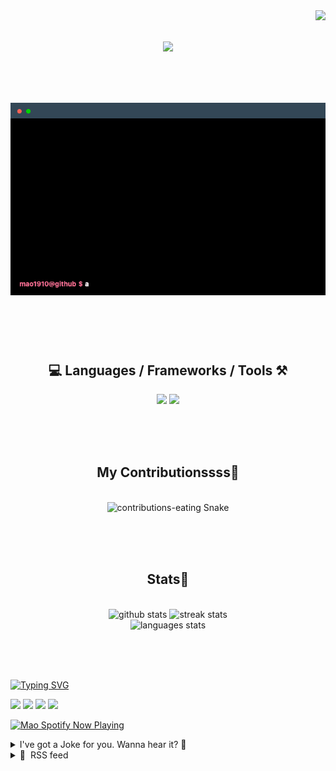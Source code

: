 <!-- VISITOR BADGE -->
<!-- https://github.com/hehuapei/visitor-badge -->

<img align="right" src="https://visitor-badge.laobi.icu/badge?page_id=mao1910.mao1910&left_color=%2379DAF9&right_color=%23FE6E96" />


<!-- TYPING SVG -->
<!-- https://github.com/DenverCoder1/readme-typing-svg -->

<h1 align="center">
    <img src="https://readme-typing-svg.herokuapp.com/?font=Righteous&size=35&center=true&vCenter=true&width=500&height=70&color=FE6E96&font=poppins&duration=5000&lines=Hi+There!+👋;+I'm+Mao!;" />
</h1>

<br/>

<!-- CODE/TERMINAL ABOUT ME -->
<h1 align="center">
<img src="./assets/terminal-5.gif" alt="Terminal" />
</h1>

<br/><br/><br/>


<!-- TECHNOLOGIES LOGOS -->
<!-- https://github.com/tandpfun/skill-icons -->

<h2 align="center">💻 Languages / Frameworks / Tools ⚒️</h2>
<div align="center">
    <img src="https://skillicons.dev/icons?i=javascript,typescript,angular,react,html,css,scss,bootstrap,cs,java,spring" />
    <img src="https://skillicons.dev/icons?i=flutter,firebase,supabase,mysql,git,github,gitlab,vscode,idea,maven,figma" />
</div>

<br/><br/><br/>


<!-- CONTRIBUTIONS SNAKE GAME -->
<!-- https://github.com/Platane/snk -->

<div align="center">
  <h2> My Contributionssss🐍 </h2>
  <br>
  <img alt="contributions-eating Snake" src="https://raw.githubusercontent.com/mao1910/mao1910/output/github-contribution-grid-snake.svg" />

  <!-- Four lines below suggested by Planate for Dark mode-->
  <picture>
  <source media="(prefers-color-scheme: dark)" srcset="github-snake-dark.svg" />
  <source media="(prefers-color-scheme: light)" srcset="github-snake.svg" />
  </picture>
  
  <br/><br/><br/>
</div>


<!-- GITHUB STATS -->
<!-- https://github.com/DenverCoder1/github-readme-streak-stats -->
<!-- https://github-readme-streak-stats-2235.vercel.app?user=mao1910 My own Vercel deployment -->
<!-- https://github.com/anuraghazra/github-readme-stats -->
<!-- https://github-readme-stats-mao1910.vercel.app/ My own Vercel deployment -->

<h2 align="center"> Stats📝 </h2>
  <br>
<div align=center>
  <img width=429 src="https://github-readme-stats-mao1910.vercel.app/api?username=mao1910&count_private=true&show_icons=true&theme=dracula&rank_icon=github&hide=contribs&border_radius=10&border_color=79DAF9" alt="github stats"/>
  <img width=396 src="https://github-readme-streak-stats-2235.vercel.app?user=mao1910&count_private=true&theme=dracula&currStreakNum=79DAF9&currStreakLabel=FE6E96&border_radius=10&border=79DAF9" alt="streak stats"/>
  <br/>
  <img src="https://github-readme-stats-mao1910.vercel.app/api/top-langs/?username=mao1910&layout=compact&theme=dracula&border_radius=10&size_weight=0.5&count_weight=0.5&border_color=79DAF9" alt="languages stats" />
</div>

<br/><br/><br/>


<!-- FOOTER -->
<!-- https://github.com/DenverCoder1/readme-typing-svg -->
<!-- https://readme-typing-svg.demolab.com/demo/ -->

<a href="https://git.io/typing-svg"><img src="https://readme-typing-svg.demolab.com?font=Poppins&pause=1000&color=FE6E96&width=535&lines=Thanks+for+dropping+by!;Feel+free+to+check+any+of+the+Socials+below+%F0%9F%91%87;Or+the+Joke+Of+The+Day+if+you're+down+for+a+giggle+%F0%9F%98%9D;Hope+to+see+you+again+%F0%9F%91%8A;Uh%3F+You're+still+here%3F;Well...+I'm+running+out+of+things+to+say...;Tell+you+what%2C+due+to+your+effort+and+perseverance%2C;I+shall+present+you+with+a+short+poem%3A;%22To+code%2C+or+not+to+code%2C+that+is+the+question%3A;Whether+'tis+nobler+in+the+IDE+to+debug;The+errors+and+issues+of+outrageous+software%2C;Or+to+take+up+the+keyboard+against+a+sea+of+bugs;And+by+coding%2C+end+them.%22;by+William+Shakespeare%2C+probably.+;Pretty+sure+that's+Hamlet's.;Alrighty%2C+this+has+been+fun.;But+I'll+restart+the+loop+now...+see+ya+soon!" alt="Typing SVG" /></a>


<!--  SOCIAL NETWORKS -->
<!-- https://github.com/alexandresanlim/Badges4-README.md-Profile -->

  <div> 
    <a href="https://www.deviantart.com/madeinkobaia/art/my-profile-is-under-construction-265626465" target="_blank"><img src="https://img.shields.io/badge/-LinkedIn-%230077B5?style=for-the-badge&logo=linkedin&logoColor=white" target="_blank"></a> <!-- ADD LINKEDIN PROFILE -->
    <a href = "https://www.nicepng.com/ourpic/u2q8o0t4t4r5o0r5_website-under-construction-png-graphic-transparent-website-under/"><img src="https://img.shields.io/badge/Portfolio-4285F4?style=for-the-badge&logo=Google-chrome&logoColor=white" target="_blank"></a> <!-- ADD PORTFOLIO WEBSITE -->
    <a href="https://discord.gg" target="_blank"><img src="https://img.shields.io/badge/Discord-7289DA?style=for-the-badge&logo=discord&logoColor=white" target="_blank"></a> <!-- ADD DISCORD -->
    <a href = "mailto:mao1910dev@gmail.com"><img src="https://img.shields.io/badge/Gmail-D14836?style=for-the-badge&logo=gmail&logoColor=white" target="_blank"></a>
  </div>


<!-- SPOTIFY PLAYING-->
<!-- https://github.com/novatorem/novatorem -->
<!-- https://spotify-now-playing-novatorem-git-main-mao1910.vercel.app/ My own Vercel deployment-->

[<img width=438px src="https://spotify-now-playing-git-main-mao1910.vercel.app//api/spotify/?border_color=FE6E96" alt="Mao Spotify Now Playing" />](https://open.spotify.com/user/31542et242zglhf42ydrtqgvuvde)


<!-- JOKE OF THE DAY -->
<!-- https://github.com/ABSphreak/readme-jokes -->
<!-- https://readme-jokes-git-master-mao1910.vercel.app/ My own Vercel deployment-->

<details>
<summary>I've got a Joke for you. Wanna hear it? 🙈</summary>

<br/>

 <tr>
 <td style="padding-top:4px"><img src = "https://readme-jokes-git-master-mao1910.vercel.app/api?&theme=dracula"></td>
 </tr>

</details>


<!-- RSS FEED -->
<!-- https://github.com/gautamkrishnar/blog-post-workflow -->

<details>
<summary>📕 &nbsp;RSS feed</summary>

<br/>

<!-- BLOG-POST-LIST:START -->
 #### - [Unlocking the Power of Open Source Contribution for Beginner Developers](https://dev.to/ronakmunjapara/unlocking-the-power-of-open-source-contribution-for-beginner-developers-3je4) 
 <details><summary>Article</summary> <p><a href="https://res.cloudinary.com/practicaldev/image/fetch/s--2UQoAsoX--/c_limit%2Cf_auto%2Cfl_progressive%2Cq_auto%2Cw_800/https://dev-to-uploads.s3.amazonaws.com/uploads/articles/lzticgqfqn8kq1cr5kl6.jpeg" class="article-body-image-wrapper"><img src="https://res.cloudinary.com/practicaldev/image/fetch/s--2UQoAsoX--/c_limit%2Cf_auto%2Cfl_progressive%2Cq_auto%2Cw_800/https://dev-to-uploads.s3.amazonaws.com/uploads/articles/lzticgqfqn8kq1cr5kl6.jpeg" alt="Image description" width="800" height="800"></a></p>

<p>Are you a budding developer eager to make your mark in the world of coding? Do you aspire to contribute to the open-source community and enhance your programming skills while making a difference? Well, you're in the right place! Open source contribution is your gateway to a world of learning, collaboration, and innovation. In this article, we'll explore the exciting realm of open-source projects and how you can get started on this rewarding journey.</p>

<h2>
  
  
  What Is Open Source?
</h2>

<p>Before we dive into the intricacies of open source contribution, let's grasp the fundamentals. Open source refers to software or projects whose source code is made available to the public. This means that anyone can view, use, modify, and distribute the code. The beauty of open source lies in its collaborative nature, where developers from around the globe come together to improve and expand upon existing software.</p>

<h2>
  
  
  The Benefits of Open Source Contribution
</h2>

<h3>
  
  
  1. Skill Enhancement
</h3>

<p>Open source projects provide a fertile ground for honing your coding skills. You'll have the opportunity to work on real-world projects, write code, and receive feedback from experienced developers. This hands-on experience is invaluable for beginners looking to gain practical knowledge.</p>

<h3>
  
  
  2. Building a Portfolio
</h3>

<p>As a beginner developer, building a strong portfolio is essential to showcase your skills to potential employers. Open source contributions serve as tangible proof of your abilities. Your GitHub profile, adorned with meaningful contributions, can make a lasting impression on recruiters.</p>

<h3>
  
  
  3. Collaboration and Networking
</h3>

<p>Open source is all about collaboration. You'll collaborate with developers from diverse backgrounds, gaining exposure to different coding styles and methodologies. This network can open doors to new opportunities and friendships in the tech industry.</p>

<h2>
  
  
  How to Get Started
</h2>

<p>Now that you understand the significance of open source contribution, let's discuss how you can embark on this exciting journey.</p>

<ol>
<li><p><strong>Choose Your Niche</strong>: Start by identifying your interests and strengths. There are open source projects for various programming languages, frameworks, and domains. Pick one that aligns with your passion.</p></li>
<li><p><strong>Explore Platforms</strong>: Platforms like GitHub, GitLab, and Bitbucket host a multitude of open source projects. Create an account and familiarize yourself with these platforms.</p></li>
<li><p><strong>Contribute to Beginner-Friendly Projects</strong>: Many projects label themselves as "beginner-friendly" or "good first issue." These are ideal for newcomers. Look for issues marked with these tags.</p></li>
<li><p><strong>Read Documentation</strong>: Thoroughly read the project's documentation and contribution guidelines. This ensures that you understand the project's goals and coding standards.</p></li>
<li><p><strong>Start Small</strong>: Begin with small tasks or bug fixes to get acclimated to the project's workflow. This will help you build confidence gradually.</p></li>
<li><p><strong>Communicate Effectively</strong>: Join the project's communication channels, such as chat groups or forums. Effective communication with the community is crucial for a successful contribution.</p></li>
</ol>

<h2>
  
  
  Transitioning to an Active Contributor
</h2>

<p>As you gain experience and confidence, you can transition from a beginner to an active contributor. Here are some tips to help you along the way:</p>

<ul>
<li><p><strong>Consistency</strong>: Regularly contribute to the project to demonstrate your commitment.</p></li>
<li><p><strong>Learn from Feedback</strong>: Embrace feedback as a means to improve your coding skills.</p></li>
<li><p><strong>Collaborate</strong>: Collaborate with other developers on complex issues or features to broaden your knowledge.</p></li>
<li><p><strong>Document Your Work</strong>: Maintain clear documentation of your contributions for future reference.</p></li>
<li><p><strong>Stay Updated</strong>: Keep up with project updates and changes to ensure your contributions remain relevant.</p></li>
</ul>

<h2>
  
  
  In Conclusion
</h2>

<p>Open source contribution is a fantastic way for beginner developers to enhance their skills, build a portfolio, and connect with like-minded individuals. It's a journey that offers personal and professional growth, making you a more proficient developer with each contribution. So, why wait? Dive into the world of open source, and let your coding journey begin!</p>

<p>disclaimer this articles made with help of GPT3.5</p>

 </details> 
 <hr /> 

 #### - [Sloan's Inbox: Do I need to write blog posts to be a successful dev?](https://dev.to/devteam/sloans-inbox-do-i-need-to-posts-blogs-to-be-a-successful-dev-27j4) 
 <details><summary>Article</summary> <p>Hello! Sloan, DEV Moderator and resident mascot, back with another question submitted by a DEV community member. 🦥</p>

<p>For those unfamiliar with the series, this is another installment of Sloan's Inbox. You all send in your questions, I ask them on your behalf anonymously, and the community chimes in to offer advice. Whether it's career development, office politics, industry trends, or improving technical skills, we cover all sorts of topics here. If you want to send in a question or talking point to be shared anonymously via Sloan, that'd be great; just scroll down to the bottom of the post for details on how.</p>

<p>So, let's get down to business...</p>

<h3>
  
  
  Today's question is:
</h3>

<blockquote>
<p>I'm a beginner dev and when I see others writing about development, sharing tutorials, and posting about their follower count growing, it occasionally gives me anxiety. It makes me feel like being just a developer isn't enough, and that I need to participate in communities or build my online presence in order to become successful. Is it possible to be a successful dev and get a job without writing blog posts or being regularly active online?</p>
</blockquote>

<p>Share your thoughts and lets help a fellow DEV member out! Remember to keep kind and stay classy. 💚</p>




<p><em>Want to submit a question for discussion or ask for advice? <a href="https://docs.google.com/forms/d/e/1FAIpQLSc6wgzJ1hh2OR4WsWlJN9WHUJ8jV4dFkRDF2TUP32urHSAsQg/viewform">Visit Sloan's Inbox</a>! You can choose to remain anonymous.</em></p>

 </details> 
 <hr /> 

 #### - [Deploying Your Outdoor Activities Map with Terraform](https://dev.to/lukaskrimphove/deploying-your-outdoor-activities-map-with-terraform-682) 
 <details><summary>Article</summary> <h2>
  
  
  Introduction
</h2>

<p>In my last article, I showed you how you can use Python and Folium to create an interactive app to showcase all your outdoor activities:<br>
</p>
<div class="ltag__link">
  <a href="/lukaskrimphove" class="ltag__link__link">
    <div class="ltag__link__pic">
      <img src="https://res.cloudinary.com/practicaldev/image/fetch/s--hfBaJX-z--/c_limit%2Cf_auto%2Cfl_progressive%2Cq_auto%2Cw_800/https://res.cloudinary.com/practicaldev/image/fetch/s--RAVsH6u6--/c_fill%2Cf_auto%2Cfl_progressive%2Ch_150%2Cq_auto%2Cw_150/https://dev-to-uploads.s3.amazonaws.com/uploads/user/profile_image/1148483/69ef2fc9-8476-4fec-b567-d5ff4138fe07.png" alt="lukaskrimphove">
    </div>
  </a>
  <a href="/lukaskrimphove/visualizing-outdoor-activities-with-python-folium-3h9f" class="ltag__link__link">
    <div class="ltag__link__content">
      <h2>Visualizing Outdoor Activities with Python Folium</h2>
      <h3>Lukas Krimphove ・ Sep 4</h3>
      <div class="ltag__link__taglist">
        <span class="ltag__link__tag">#python</span>
        <span class="ltag__link__tag">#showdev</span>
        <span class="ltag__link__tag">#tutorial</span>
        <span class="ltag__link__tag">#datascience</span>
      </div>
    </div>
  </a>
</div>


<p>Now you've created a captivating map that brings your outdoor activities to life. You can use those maps to visually retrace your journeys, celebrate your progress, and relive those adventures.</p>

<p><a href="https://res.cloudinary.com/practicaldev/image/fetch/s--GVlXge8a--/c_limit%2Cf_auto%2Cfl_progressive%2Cq_auto%2Cw_800/https://dev-to-uploads.s3.amazonaws.com/uploads/articles/8z23bkkjvsjifz5v70by.png" class="article-body-image-wrapper"><img src="https://res.cloudinary.com/practicaldev/image/fetch/s--GVlXge8a--/c_limit%2Cf_auto%2Cfl_progressive%2Cq_auto%2Cw_800/https://dev-to-uploads.s3.amazonaws.com/uploads/articles/8z23bkkjvsjifz5v70by.png" alt="" width="800" height="555"></a></p>

<p>But what good is it if only you can see it?</p>

<p>Are you ready to showcase your adventures to the world? In this next story, I'll walk you through the process of deploying your interactive map to AWS using Terraform. This tool is great for managing infrastructure as code, and we'll go through the necessary steps to provision and configure the resources needed for your map to be accessible to anyone with an internet connection. By utilizing S3 buckets, Lambda functions, and CloudFront, we'll create a solution that is simple to deploy and maintain.</p>

<p>So get ready to share your outdoor accomplishments with loved ones and fellow outdoor enthusiasts all across the globe!</p>

<h2>
  
  
  The Solution
</h2>

<p><a href="https://res.cloudinary.com/practicaldev/image/fetch/s--0Q-lnArN--/c_limit%2Cf_auto%2Cfl_progressive%2Cq_auto%2Cw_800/https://dev-to-uploads.s3.amazonaws.com/uploads/articles/6ykkdze89r4kymegjngm.png" class="article-body-image-wrapper"><img src="https://res.cloudinary.com/practicaldev/image/fetch/s--0Q-lnArN--/c_limit%2Cf_auto%2Cfl_progressive%2Cq_auto%2Cw_800/https://dev-to-uploads.s3.amazonaws.com/uploads/articles/6ykkdze89r4kymegjngm.png" alt="" width="800" height="362"></a></p>

<p>As you can see our solution consists of multiple elements:</p>

<ul>
<li><p>At its core, we have two S3 buckets, one for input and another for output. The input bucket becomes the repository for your GPX files, where you'll store the raw material of your outdoor activities. Whenever a new GPX file is uploaded, an EventBridge event is triggered, signaling the arrival of fresh data.</p></li>
<li><p>This is where the Lambda function steps onto the stage. It takes the newly arrived GPX file, parses it to extract the essential trail data, and plots the trails on the map. The Lambda function then creates the HTML of the map and places it into the output bucket, ready to be shared with the world.</p></li>
<li><p>To guarantee swift and seamless access to the map, we use CloudFront. This service acts as a content distribution network that caches and delivers the output buckets content to users globally from edge locations. It reduces latency and improves performance.</p></li>
</ul>

<h2>
  
  
  What is Terraform?
</h2>

<p><a href="http://terraform.io">Terraform</a> is an open-source infrastructure-as-code software tool created by HashiCorp. It allows you to define and manage your infrastructure as code, making it easy to provision and manage resources across multiple cloud providers. With Terraform, you can ensure consistent and repeatable deployments, making it an ideal choice for automating your cloud infrastructure.</p>

<h2>
  
  
  Setting Up the Environment
</h2>

<p>Before we begin, ensure you have Terraform installed on your local machine. You can download it from <a href="https://developer.hashicorp.com/terraform/downloads?product_intent=terraform">the official website</a> and follow the installation instructions.</p>

<p>You will also have to install the <a href="https://aws.amazon.com/en/cli/">AWS CLI</a> and have to configure it so that you can deploy to your AWS account. I wrote a <a href="https://towardsdev.com/my-wsl-setup-as-a-cloud-dev-getting-the-best-of-both-worlds-a0b3a74c14ad">story on using the Windows Subsystem</a> on this.</p>

<p>Once you have Terraform installed, create a new directory for your project and place the main.tf file provided above in this directory. This file contains the Terraform configuration that describes the resources we need to deploy the map.</p>

<h2>
  
  
  Provisioning AWS Resources
</h2>

<p>Our map requires several AWS resources to be provisioned, such as S3 buckets for storing the website files, an AWS Lambda function to generate the map, and a CloudFront distribution to serve the map securely and efficiently.</p>

<h3>
  
  
  Buckets
</h3>

<p>We'll use S3 buckets to store the website files and the map generated by the Lambda function. The provided Terraform code uses the terraform-aws-modules/s3-bucket module to create the buckets.<br>
</p>

<div class="highlight js-code-highlight">
<pre class="highlight plaintext"><code>data "http" "mime_types" {
  url = "https://gist.githubusercontent.com/lkrimphove/46988dc2ac63ad5ad9c95e6109e3c37e/raw/2349abeb136f1f8dbe91c661c928a5ce859432f9/mime.json"
  request_headers = {
    Accept = "application/json"
  }
}

locals {
  mime_types = jsondecode(data.http.mime_types.response_body)
}



### BUCKETS

module "input_bucket" {
  source = "terraform-aws-modules/s3-bucket/aws"

  bucket = var.input_bucket
  acl    = "private"

  control_object_ownership = true
  object_ownership         = "ObjectWriter"

}

module "output_bucket" {
  source = "terraform-aws-modules/s3-bucket/aws"

  bucket = var.output_bucket
  acl    = "private"

  control_object_ownership = true
  object_ownership         = "ObjectWriter"
}

resource "aws_s3_object" "object" {
  for_each     = fileset("../src/website", "*")
  bucket       = module.output_bucket.s3_bucket_id
  key          = each.value
  acl          = "private"
  source       = "../src/website/${each.value}"
  content_type = lookup(local.mime_types, split(".", each.value)[1], null)
  etag         = filemd5("../src/website/${each.value}")
}
</code></pre>

</div>



<h3>
  
  
  Lambda Function
</h3>

<p>The Lambda function is the heart of our map generation process. It takes the GPX data from the S3 bucket, processes it, and generates an interactive map. We'll use the terraform-aws-modules/lambda module to create and manage the Lambda function.<br>
</p>

<div class="highlight js-code-highlight">
<pre class="highlight plaintext"><code>### LAMBDA

module "lambda_function" {
  source = "terraform-aws-modules/lambda/aws"

  function_name = "outdoor-activities-generator"
  description   = "Generates a map containing your outdoor activities"
  handler       = "main.lambda_handler"
  runtime       = "python3.11"
  timeout       = 60

  source_path = "../src/lambda"

  environment_variables = {
    START_LATITUDE             = var.start_latitude
    START_LONGITUDE            = var.start_longitude
    ZOOM_START                 = var.zoom_start
    INPUT_BUCKET               = module.input_bucket.s3_bucket_id
    OUTPUT_BUCKET              = module.output_bucket.s3_bucket_id
    S3_OBJECT_NAME             = "map.html"
    CLOUDFRONT_DISTRIBUTION_ID = module.cloudfront.cloudfront_distribution_id
  }

  layers = [
    module.lambda_layer.lambda_layer_arn,
  ]

  attach_policy = true
  policy        = aws_iam_policy.lambda_policy.arn
}

module "lambda_layer" {
  source = "terraform-aws-modules/lambda/aws"

  create_function = false
  create_layer    = true

  layer_name          = "outdoor-activities-layer"
  description         = "Lambda layer containing everything for Outdoor Activities"
  compatible_runtimes = ["python3.11"]
  runtime             = "python3.11" 

  source_path = [
    {
      path             = "../src/lambda-layer"
      pip_requirements = true
      prefix_in_zip    = "python" # required to get the path correct
    }
  ]
}

resource "aws_iam_policy" "lambda_policy" {
  name = "outdoor-activities-generator-policy"

  policy = jsonencode({
    Version = "2012-10-17"
    Statement = [
      {
        Action   = "s3:GetObject"
        Effect   = "Allow"
        Resource = "${module.input_bucket.s3_bucket_arn}/*"
      },
      {
        Action   = "s3:ListBucket"
        Effect   = "Allow"
        Resource = module.input_bucket.s3_bucket_arn
      },
      {
        Action   = "s3:PutObject"
        Effect   = "Allow"
        Resource = "${module.output_bucket.s3_bucket_arn}/*"
      },
      {
        Action   = "cloudfront:GetDistribution"
        Effect   = "Allow"
        Resource = module.cloudfront.cloudfront_distribution_arn
      },
      {
        Action   = "cloudfront:CreateInvalidation"
        Effect   = "Allow"
        Resource = module.cloudfront.cloudfront_distribution_arn
      }
    ]
  })
}

resource "aws_lambda_permission" "allow_bucket" {
  statement_id  = "AllowExecutionFromS3Bucket"
  action        = "lambda:InvokeFunction"
  function_name = module.lambda_function.lambda_function_arn
  principal     = "s3.amazonaws.com"
  source_arn    = module.input_bucket.s3_bucket_arn
}

resource "aws_s3_bucket_notification" "bucket_notification" {
  bucket = module.input_bucket.s3_bucket_id

  lambda_function {
    lambda_function_arn = module.lambda_function.lambda_function_arn
    events              = ["s3:ObjectCreated:*"]
  }

  depends_on = [aws_lambda_permission.allow_bucket]
}
</code></pre>

</div>



<h3>
  
  
  CloudFront Distribution
</h3>

<p>To serve the map with low latency and high performance, we'll use CloudFront, AWS's content delivery network (CDN). CloudFront caches the map in edge locations worldwide, reducing the load on the origin server (our S3 bucket). We'll use the terraform-aws-modules/cloudfront module to create the CloudFront distribution.<br>
</p>

<div class="highlight js-code-highlight">
<pre class="highlight plaintext"><code>### CLOUDFRONT

module "cloudfront" {
  source              = "terraform-aws-modules/cloudfront/aws"
  comment             = "Outdoor Activities Cloudfront"
  is_ipv6_enabled     = true
  price_class         = "PriceClass_100"
  wait_for_deployment = false

  create_origin_access_identity = true
  origin_access_identities = {
    s3_bucket = "s3_bucket_access"
  }

  origin = {
    s3_bucket = {
      domain_name = module.output_bucket.s3_bucket_bucket_regional_domain_name
      s3_origin_config = {
        origin_access_identity = "s3_bucket"
      }
    }
  }

  default_cache_behavior = {
    target_origin_id       = "s3_bucket"
    viewer_protocol_policy = "redirect-to-https"

    default_ttl = 5400
    min_ttl     = 3600
    max_ttl     = 7200

    allowed_methods = ["GET", "HEAD"]
    cached_methods  = ["GET", "HEAD"]
    compress        = true
    query_string    = false

    function_association = {
      viewer-request = {
        function_arn = aws_cloudfront_function.viewer_request.arn
      }
    }
  }

  default_root_object = "index.html"

  custom_error_response = [
    {
      error_code         = 403
      response_code      = 404
      response_page_path = "/404.html"
    },
    {
      error_code         = 404
      response_code      = 404
      response_page_path = "/404.html"
    }
  ]
}

data "aws_iam_policy_document" "s3_policy" {
  version = "2012-10-17"
  statement {
    actions   = ["s3:GetObject"]
    resources = ["${module.output_bucket.s3_bucket_arn}/*"]
    principals {
      type        = "AWS"
      identifiers = module.cloudfront.cloudfront_origin_access_identity_iam_arns
    }
  }
}

resource "aws_s3_bucket_policy" "docs" {
  bucket = module.output_bucket.s3_bucket_id
  policy = data.aws_iam_policy_document.s3_policy.json
}

resource "aws_cloudfront_function" "viewer_request" {
  name    = "cloudfront-viewer-request"
  runtime = "cloudfront-js-1.0"
  publish = true
  code    = file("../src/viewer-request.js")
}
</code></pre>

</div>



<h2>
  
  
  Deploying Your Map
</h2>

<p>Create a deploy.tfvars.json file and change the values to fit your map (you have to change the bucket names, as those have to be globally unique):<br>
</p>

<div class="highlight js-code-highlight">
<pre class="highlight plaintext"><code>{
    "input_bucket": "outdoor-activities-input",
    "output_bucket": "outdoor-activities-output",
    "start_latitude": "48.13743",
    "start_longitude": "11.57549",
    "zoom_start": "10"
}
</code></pre>

</div>



<p>Create a output.tf file (this will print out information to the console):<br>
</p>

<div class="highlight js-code-highlight">
<pre class="highlight plaintext"><code>output "cloudfront_distribution_domain_name" {
    value = module.cloudfront.cloudfront_distribution_domain_name
}
</code></pre>

</div>



<p>Once you've set up the Terraform environment and configured the main.tf and deploy.tfvar.json files, run the following commands in your terminal:</p>

<ol>
<li><p>Initialize Terraform: <br>
terraform init</p></li>
<li><p>Plan the deployment to see what resources will be created:<br>
terraform plan -var-file=„deploy.tfvars.json“</p></li>
<li><p>Apply the changes to provision the resources:<br>
terraform apply -var-file=„deploy.tfvars.json“</p></li>
</ol>

<p>Terraform will show you a summary of the changes that will be made. If everything looks good, type yes to apply the changes. Terraform will now create all the necessary AWS resources for your map. You will find your URL in the console.</p>

<p>Now you are ready to upload your GPX files to the input bucket. Make sure to keep this file structure:<br>
</p>

<div class="highlight js-code-highlight">
<pre class="highlight plaintext"><code>    input-bucket
    ├── Hiking
    │   ├── Trail Group 1
    │   │   ├── Activity_1.gpx
    │   │   ├── Activity_2.gpx
    │   │   └── ...
    │   └── Trail Group 2
    │       ├── Activity_1.gpx
    │       ├── Activity_2.gpx
    │       └── ...
    ├── ...
    └── Skiing
        ├── Trail Group 1
        │   ├── Activity_12.gpx
        │   ├── Activity_13.gpx
        │   └── ...
        └── Trail Group 3
            ├── Activity_14.gpx
            ├── Activity_15.gpx
            └── ...
</code></pre>

</div>



<h2>
  
  
  Conclusion
</h2>

<p>Congratulations! You've successfully deployed your interactive map of outdoor activities using Terraform and AWS. Your map is now accessible to the world, allowing others to explore your exciting adventures and celebrate your progress.</p>

<p>With Terraform's infrastructure-as-code approach, you can easily manage and update your map in the future. You can add new activities by simple uploading new gpx files to the input bucket. If you want to modify the map's appearance, or enhance it with additional features, you can do all this with just a few changes to the Terraform configuration.</p>

<p>So go ahead, share your map with friends, family, and fellow outdoor enthusiasts.</p>

<p>Happy mapping!</p>

<h2>
  
  
  What's Next?
</h2>

<p>You've learned the basics of deploying your map with Terraform. But there's so much more you can do to enhance your map and create an even richer experience for your audience:</p>

<ul>
<li><p>Add your own domain to your CloudFront distribution for easier access.</p></li>
<li><p>Don't want to share your map with everybody? Control access to your map by adding authentication and authorization features with AWS Cognito.</p></li>
<li><p>Set up a continuous deployment pipeline to automatically update your map whenever you push code changes to your git-repo.</p></li>
</ul>

<p>The possibilities are endless. Have fun exploring and expanding your outdoor activities map!</p>

<h2>
  
  
  References
</h2>

<ul>
<li><p>You can find all the code on <a href="https://github.com/lkrimphove/OutdoorActivities">my GitHub</a></p></li>
<li><p><a href="https://medium.com/@lukaskrimphove/visualizing-outdoor-activities-with-python-folium-1063baec49a6">My previous story on Folium</a></p></li>
<li><p><a href="https://www.terraform.io/">Terraform Official Website</a></p></li>
<li><p><a href="https://registry.terraform.io/providers/hashicorp/aws/latest/docs">Terraform AWS Provider Documentation</a></p></li>
<li><p><a href="https://registry.terraform.io/modules/terraform-aws-modules">Terraform AWS Modules</a></p></li>
</ul>




<p>This article was <a href="https://python.plainenglish.io/deploying-your-outdoor-activities-map-with-terraform-16ef83393d90?sk=df5a712040dcaad855d7d760ea17fa18">originally published in "Python in Plain English" on Medium</a>.</p>

 </details> 
 <hr /> 

 #### - [Beyond Review Comments: Building a Friendlier Code Review Process with Code Reactions](https://dev.to/adadot/beyond-review-comments-building-a-friendlier-code-review-process-with-code-reactions-4job) 
 <details><summary>Article</summary> <p><a href="">Code Reactions</a> 🚀💩<br>
We welcome all ideas and contributions on <a href="">GitHub</a> 💚!</p>

<p><a href="https://marketplace.visualstudio.com/items?itemName=Adadot.code-reactions" class="ltag_cta ltag_cta--branded">Install extension →</a>
</p>




<p>
  <strong>TL;DR</strong>
  <br>

<pre><code>We created a vscode extension to add emoji reactions, even 

with comments, to any line of code of any Git repo! React and 

see others reactions to any piece of code straight from your

IDE, and have them follow (or not 😉) the code through 
changes.
</code></pre>




</p>

<h2>
  
  
  The story behind
</h2>

<p>After almost a decade of writing code in all sorts of environments, in a small startup or in a big enterprise with thousands of developers, we always felt <code>that there were some things that should be alongside our code, but never could be</code>.</p>

<ol>
<li><p><strong>Giving and receiving feedback for your code</strong>. As developers we <em>learn from others</em>, and their reaction to our code either that being a 👍, 👎 or sometimes even a 💩 or a 🚀, is invaluable to our progress. Unfortunately, apart from reviews we don't really get the chance to tell someone what we think about their code.</p></li>
<li>
<p><strong>Putting a mark or a note in the code</strong>. You are going about your task and suddenly you notice a piece of code that has that <code>smell</code>, or just <code>doesn't look right</code>, or is <code>outdated</code>, or uses an <code>old syntax</code>, or looks like it could even be <code>an issue</code>. Now your choices are: </p>

<ol>
<li>Drop the task you are doing and fix it </li>
<li>Create an issue somewhere to come back to it at another time (or forever forget)</li>
<li>Do it with your task (<em>ouch!</em>)</li>
<li>Leaving a comment in the code and puzzling yourself a few months down the line, when the code has moved/changed, with the quiz <em>"what was I referring to here"</em>.</li>
</ol>


</li>
<li><p>Code quality metrics are very cool <em>as a concept</em>! However once used we all know that they feel a bit neither here nor there. Eg is a code bad if it has high complexity? Maybe, maybe not! I'd like to <strong>know what my collaborators thinks of the code</strong>, which parts are for a 😍 and which for a 🤔 and which repos and files are the ones that might need a look into cause 💩 has started pilling on.</p></li>
</ol>

<p>That's why we wanted to make something that's:</p>

<ul>
<li>Open Source 💚 (share the love!)</li>
<li>It works in the <strong>IDE</strong>
</li>
<li>You can add <strong>emojis</strong> and <strong>comments</strong> 🚀</li>
<li>You can see others <strong>emojis</strong> and <strong>comments</strong> 👀</li>
<li>
<strong>Follows (or leaves) the code</strong> as it changes </li>
</ul>

<h2>
  
  
  What we built
</h2>

<p>We built an IDE extension (vscode only for the time being,<br>
Intellij is in the works) that allows you to add emoji <br>
reactions, even with comments, to any line of code of any Git<br>
repo! </p>

<p>You can react and see others reactions to any piece of code straight from your IDE! </p>

<p>And <code>Reactions follow the code!</code>, meaning that it stays there for as long as the relevant line has not changed - <em>whitespace doesn't count as change</em> - and they get removed from the line when it's changed.</p>

<p>This is the <strong>first version</strong>, so it supports limited amount of emojis for now, and it has only a few features. We are super excited to have the community shape the tool and decide on the new features by contributing on GitHub</p>
<h2>
  
  
  Features
</h2>

<p><a href="https://res.cloudinary.com/practicaldev/image/fetch/s--o8v9y2KU--/c_limit%2Cf_auto%2Cfl_progressive%2Cq_66%2Cw_800/https://dev-to-uploads.s3.amazonaws.com/uploads/articles/tm69osiqctdrh84mhh5m.gif" class="article-body-image-wrapper"><img src="https://res.cloudinary.com/practicaldev/image/fetch/s--o8v9y2KU--/c_limit%2Cf_auto%2Cfl_progressive%2Cq_66%2Cw_800/https://dev-to-uploads.s3.amazonaws.com/uploads/articles/tm69osiqctdrh84mhh5m.gif" alt="Features" width="800" height="494"></a></p>

<ul>
<li>
<strong>Different ways to see reactions</strong> and add yours (status bar, inline decoration, annotations, reactions feed panel)</li>
<li>
<strong>Notifications</strong> on new reactions (either on the repo or specifically on your lines)</li>
<li>We didn't want to bloat the IDE, so we created a <strong>lightweight website</strong> for all the views we didn't feel belonged in the IDE (ie cross-repo data) so you are able to get information for all your projects.</li>
</ul>

<p><a href="https://res.cloudinary.com/practicaldev/image/fetch/s--ptYVnIAN--/c_limit%2Cf_auto%2Cfl_progressive%2Cq_auto%2Cw_800/https://dev-to-uploads.s3.amazonaws.com/uploads/articles/ba1oas4d0xxwe5kqmh2m.png" class="article-body-image-wrapper"><img src="https://res.cloudinary.com/practicaldev/image/fetch/s--ptYVnIAN--/c_limit%2Cf_auto%2Cfl_progressive%2Cq_auto%2Cw_800/https://dev-to-uploads.s3.amazonaws.com/uploads/articles/ba1oas4d0xxwe5kqmh2m.png" alt="Frontend" width="800" height="526"></a></p>
<h2>
  
  
  Future features
</h2>

<p>We are super excited to have your input on GitHub to help us shape the future of this extension with what the community wants and needs!</p>


<div class="ltag-github-readme-tag">
  <div class="readme-overview">
    <h2>
      <img src="https://res.cloudinary.com/practicaldev/image/fetch/s--A9-wwsHG--/c_limit%2Cf_auto%2Cfl_progressive%2Cq_auto%2Cw_800/https://dev.to/assets/github-logo-5a155e1f9a670af7944dd5e12375bc76ed542ea80224905ecaf878b9157cdefc.svg" alt="GitHub logo">
      <a href="https://github.com/AdadotTeam">
        AdadotTeam
      </a> / <a href="https://github.com/AdadotTeam/vscode-reactions">
        vscode-reactions
      </a>
    </h2>
    <h3>
      Add and see other's reactions to your code!
    </h3>
  </div>
  <div class="ltag-github-body">
    
<div id="readme" class="md">
<h1>
Code Reactions — Emoji reactions for any Git repo</h1>
<blockquote>
<p>Add emoji reactions, even with comments, to any Git repo! React and see others
reactions to any piece of code straight from your IDE.</p>
</blockquote>
<p>Code Reactions is an open-source extension for Visual Studio Code, made
by our team at <a href="https://adadot.com" rel="nofollow">Adadot</a> with a mind to give back to the community.</p>
<div class="snippet-clipboard-content notranslate position-relative overflow-auto"><pre class="notranslate"><code>You saw some nice piece of code? Now you can add a 👍, or maybe even a 😍 and spread the love.

It seems like there might be a bug there? Give it a 🐛 with a comment on your finding 
and come back to fix it when you get the chance.

This code feels like it has quite a smell... You think it might justify a 💩? Leave it there 
and bring the team around to help you scoop all of these.
</code></pre></div>
<p>We give you the ability to react to any…</p>
</div>
  </div>
  <div class="gh-btn-container"><a class="gh-btn" href="https://github.com/AdadotTeam/vscode-reactions">View on GitHub</a></div>
</div>


 </details> 
 <hr /> 

 #### - [Don’t compare and compete with others, instead collaborate](https://dev.to/gregorojstersek/dont-compare-and-compete-with-others-instead-collaborate-b8j) 
 <details><summary>Article</summary> <p>If you are a person who likes to compare and compete with your colleagues. Let me tell you one important thing. Don't compare or compete, instead help and collaborate.</p>

<p>Being a lone wolf and just focusing on yourself and your progress will certainly get you somewhere. But rather than trying to do everything yourself. You have a group of like-minded people who are all on the same path as you!</p>

<p>Your progression is going to be much:</p>

<ul>
<li>faster,</li>
<li>more exciting,</li>
<li>more fulfilling.</li>
</ul>

<p>Compete only with yourself and try to get better every day!</p>

<p>The software development world is smaller than you think. Collaborating and helping each other instead of competing puts you in a position where fellow like-minded people can help you find opportunities.</p>

<p><strong>A practical example</strong></p>

<p>If you are searching for a new role, the best way to find it is to get recommended for the position.</p>

<p>If someone from my team recommends a candidate.</p>

<p>I already know 2 things:</p>

<p>He/she already is familiar to an extent with a person on my team, so the collaboration and onboarding would be easier.</p>

<p>He/she has already shown to some extent capability to be able to do the job.</p>

<p>This gives you much better chances right from the start. Make sure to help each other to grow and progress in careers!</p>

<p>What are your thoughts?</p>

<blockquote>
<p>This is part of the newsletter article on my Engineering Leadership newsletter. If you liked this, you are going to love my newsletter. Join here: <a href="https://newsletter.eng-leadership.com/">Engineering Leadership newsletter</a>, 8100+ engineering leaders are already reading it!</p>
</blockquote>

 </details> 
 <hr /> 
<!-- BLOG-POST-LIST:END -->
</table>
</details>


<!-- TODO
Change the 3stats boxes around, possibly two on top and one on bottom
Fix RSSfeed
Fix Spotify Playlists
Fix Socials [Portfolio, Discord, Linkedin]
In the future, add Public Repositories of Selected Projects
-->
